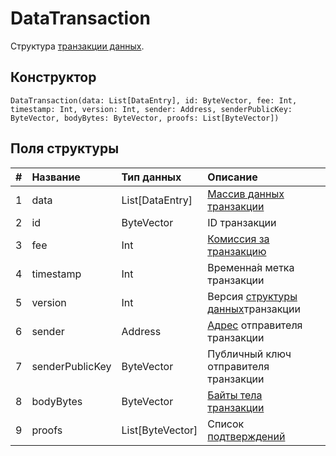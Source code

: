 # DataTransaction

Структура [транзакции данных](/blockchain/transaction-type/data-transaction.md).

## Конструктор

``` ride
DataTransaction(data: List[DataEntry], id: ByteVector, fee: Int, timestamp: Int, version: Int, sender: Address, senderPublicKey: ByteVector, bodyBytes: ByteVector, proofs: List[ByteVector])
```

## Поля структуры

| # | Название | Тип данных | Описание |
| :--- | :--- | :--- | :--- |
| 1 | data | List[DataEntry] | [Массив данных транзакции](/blockchain/transaction-type/data-transaction.md) |
| 2 | id | ByteVector | ID транзакции |
| 3 | fee | Int | [Комиссия за транзакцию](/blockchain/transaction-fee.md) |
| 4 | timestamp | Int | Временна́я метка транзакции |
| 5 | version | Int | Версия [структуры данных](/blockchain/transaction-data-structure.md)транзакции |
| 6 | sender | Address | [Адрес](/blockchain/address.md) отправителя транзакции |
| 7 | senderPublicKey | ByteVector | Публичный ключ отправителя транзакции |
| 8 | bodyBytes | ByteVector | [Байты тела транзакции](/blockchain/transaction/transaction-body-bytes.md) |
| 9 | proofs | List[ByteVector] | Список [подтверждений](/blockchain/transaction-proof.md) |
